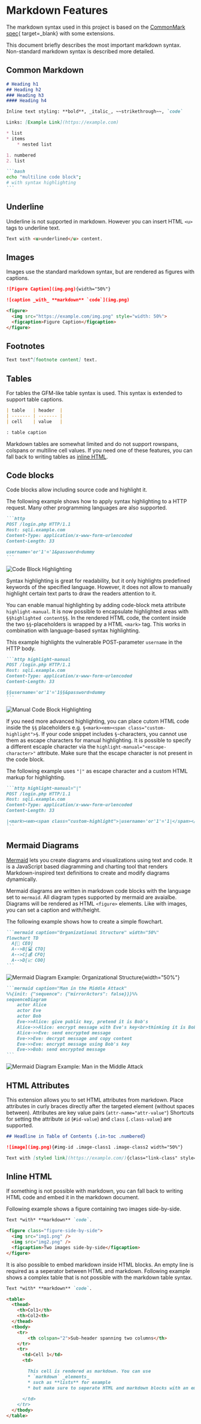 # Markdown Features
The markdown syntax used in this project is based on the [CommonMark spec](https://spec.commonmark.org/){ target=_blank} with some extensions.

This document briefly describes the most important markdown syntax.
Non-standard markdown syntax is described more detailed.

## Common Markdown
~~~md
# Heading h1
## Heading h2
### Heading h3
#### Heading h4

Inline text styling: **bold**, _italic_, ~~strikethrough~~, `code`

Links: [Example Link](https://example.com)

* list
* items
    * nested list

1. numbered
2. list

```bash
echo "multiline code block";
# with syntax highlighting
```
~~~

## Underline
Underline is not supported in markdown. However you can insert HTML `<u>` tags to underline text.

```md
Text with <u>underlined</u> content.
```

## Images
Images use the standard markdown syntax, but are rendered as figures with captions.

```md
![Figure Caption](img.png){width="50%"}

![caption _with_ **markdown** `code`](img.png)
```

```html
<figure>
  <img src="https://example.com/img.png" style="width: 50%">
  <figcaption>Figure Caption</figcaption>
</figure>
```

## Footnotes
```md
Text text^[footnote content] text.
```

## Tables
For tables the GFM-like table syntax is used.
This syntax is extended to support table captions.

```md
| table   | header  |
| ------- | ------- |
| cell    | value   |

: table caption
```

Markdown tables are somewhat limited and do not support rowspans, colspans or multiline cell values. 
If you need one of these features, you can fall back to writing tables as [inline HTML](#inline-html).


## Code blocks
Code blocks allow including source code and highlight it.


The following example shows how to apply syntax highlighting to a HTTP request.
Many other programming languages are also supported.
````md
```http
POST /login.php HTTP/1.1
Host: sqli.example.com
Content-Type: application/x-www-form-urlencoded
Content-Length: 33

username='or'1'='1&password=dummy
```
````

![Code Block Highlighting](/images/md_code_highlight.png)

Syntax highlighting is great for readability, but it only highlights predefined keywords of the specified language.
However, it does not allow to manually highlight certain text parts to draw the readers attention to it.

You can enable manual highlighting by adding code-block meta attribute `highlight-manual`. 
It is now possible to encapsulate highlighted areas with `§§highlighted content§§`.
In the rendered HTML code, the content inside the two `§§`-placeholders is wrapped by a HTML `<mark>` tag.
This works in combination with language-based syntax highlighting.

This example highlights the vulnerable POST-parameter `username` in the HTTP body.
````md
```http highlight-manual
POST /login.php HTTP/1.1
Host: sqli.example.com
Content-Type: application/x-www-form-urlencoded
Content-Length: 33

§§username='or'1'='1§§&password=dummy
```
````

![Manual Code Block Highlighting](/images/md_code_manual_highlight.png)

If you need more advanced highlighting, you can place cutom HTML code inside the `§§` placeholders e.g. `§<mark><em><span class="custom-highlight">§`.
If your code snippet includes `§`-characters, you cannot use them as escape characters for manual highlighting. 
It is possible to specify a different escaple character via the `highlight-manual="<escape-character>"` attribute.
Make sure that the escape character is not present in the code block.

The following example uses `"|"` as escape character and a custom HTML markup for highlighting.
````md
```http highlight-manual="|"
POST /login.php HTTP/1.1
Host: sqli.example.com
Content-Type: application/x-www-form-urlencoded
Content-Length: 33

|<mark><em><span class="custom-highlight">|username='or'1'='1|</span></em></mark>|&password=dummy
```
````

## Mermaid Diagrams
[Mermaid](https://mermaid.js.org/intro/) lets you create diagrams and visualizations using text and code. 
It is a JavaScript based diagramming and charting tool that renders Markdown-inspired text definitions to create and modify diagrams dynamically.

Mermaid diagrams are written in markdown code blocks with the language set to `mermaid`.
All diagram types supported by mermaid are avaialbe.
Diagrams will be rendered as HTML `<figure>` elements.
Like with images, you can set a caption and with/height.

The following example shows how to create a simple flowchart. 
````md
```mermaid caption="Organizational Structure" width="50%"
flowchart TD
  A[👔 CEO]
  A-->B[💻 CTO]
  A-->C[💰 CFO]
  A-->D[📈 COO]
```
````

![Mermaid Diagram Example: Organizational Structure](/images/md_mermaid_diagram_organization.png){width="50%"}


````md
```mermaid caption="Man in the Middle Attack"
%%{init: {"sequence": {"mirrorActors": false}}}%%
sequenceDiagram
    actor Alice
    actor Eve
    actor Bob
    Eve->>Alice: give public key, pretend it is Bob's
    Alice->>Alice: encrypt message with Eve's key<br>thinking it is Bob's
    Alice->>Eve: send encrypted message
    Eve->>Eve: decrypt message and copy content
    Eve->>Eve: encrypt message using Bob's key
    Eve->>Bob: send encrypted message
```
````

![Mermaid Diagram Example: Man in the Middle Attack](/images/md_mermaid_diagram_mitm.png)


## HTML Attributes
This extension allows you to set HTML attributes from markdown.
Place attributes in curly braces directly after the targeted element (without spaces between). 
Attributes are key value pairs (`attr-name="attr-value"`)
Shortcuts for setting the attribute `id` (`#id-value`) and `class` (`.class-value`) are supported.

```md
## Headline in Table of Contents {.in-toc .numbered}

![image](img.png){#img-id .image-class1 .image-class2 width="50%"}

Text with [styled link](https://example.com/){class="link-class" style="color: red"} in it.
```

## Inline HTML
If something is not possible with markdown, you can fall back to writing HTML code and embed it in the markdown document.


Following example shows a figure containing two images side-by-side.
```md
Text *with* **markdown** `code`.

<figure class="figure-side-by-side">
  <img src="img1.png" />
  <img src="img2.png" />
  <figcaption>Two images side-by-side</figcaption>
</figure>
```

It is also possible to embed markdown inside HTML blocks. An empty line is required as a seperator between HTML and markdown.
Following example shows a complex table that is not possible with the markdown table syntax.

```md
Text *with* **markdown** `code`.

<table>
  <thead>
    <th>Col1</th>
    <th>Col2<th>
  </thead>
  <tbody>
    <tr>
        <th colspan="2">Sub-header spanning two columns</th>
    </tr>
    <tr>
      <td>Cell 1</td>
      <td>

        This cell is rendered as markdown. You can use
        * `markdown` _elements_
        * such as **lists** for example
        * but make sure to seperate HTML and markdown blocks with an empty line
    
      </td>
    </tr>
  </tbody>
</table>
```

